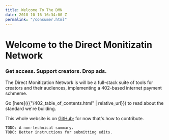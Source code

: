```yaml
---
title: Welcome To The DMN
date: 2018-10-16 16:34:00 Z
permalink: "/consumer.html"
---
```


# Welcome to the Direct Monitizatin Network

### Get access. Support creators. Drop ads.

The Direct Monitization Network is will be a full-stack suite of tools for creators and their audiences, implementing a 402-based internet payment schmeme. 

Go [here]({{"/402_table_of_contents.html" | relative_url}}) to read about the standard we're building.

This whole website is on [GitHub](https://github.com/ShapeOfMatter/direct-monetization-static); for now that's how to contribute.

```
TODO: A non-technical summary.
TODO: Better instructions for submitting edits.
```

